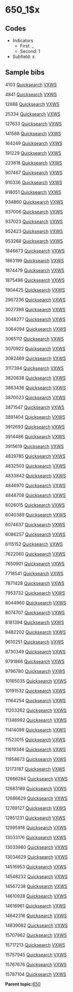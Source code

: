 # 650\_1$x

## Codes

-   Indicators
    -   First: \_
    -   Second: 1
-   Subfield: x

## Sample bibs

4103 [Quicksearch](https://search.library.yale.edu/catalog/4103) [VXWS](http://prodorbis.library.yale.edu:7014/vxws/GetHoldingsService?bibId=4103)

4841 [Quicksearch](https://search.library.yale.edu/catalog/4841) [VXWS](http://prodorbis.library.yale.edu:7014/vxws/GetHoldingsService?bibId=4841)

12888 [Quicksearch](https://search.library.yale.edu/catalog/12888) [VXWS](http://prodorbis.library.yale.edu:7014/vxws/GetHoldingsService?bibId=12888)

25334 [Quicksearch](https://search.library.yale.edu/catalog/25334) [VXWS](http://prodorbis.library.yale.edu:7014/vxws/GetHoldingsService?bibId=25334)

127633 [Quicksearch](https://search.library.yale.edu/catalog/127633) [VXWS](http://prodorbis.library.yale.edu:7014/vxws/GetHoldingsService?bibId=127633)

141588 [Quicksearch](https://search.library.yale.edu/catalog/141588) [VXWS](http://prodorbis.library.yale.edu:7014/vxws/GetHoldingsService?bibId=141588)

164249 [Quicksearch](https://search.library.yale.edu/catalog/164249) [VXWS](http://prodorbis.library.yale.edu:7014/vxws/GetHoldingsService?bibId=164249)

191229 [Quicksearch](https://search.library.yale.edu/catalog/191229) [VXWS](http://prodorbis.library.yale.edu:7014/vxws/GetHoldingsService?bibId=191229)

223818 [Quicksearch](https://search.library.yale.edu/catalog/223818) [VXWS](http://prodorbis.library.yale.edu:7014/vxws/GetHoldingsService?bibId=223818)

907467 [Quicksearch](https://search.library.yale.edu/catalog/907467) [VXWS](http://prodorbis.library.yale.edu:7014/vxws/GetHoldingsService?bibId=907467)

910336 [Quicksearch](https://search.library.yale.edu/catalog/910336) [VXWS](http://prodorbis.library.yale.edu:7014/vxws/GetHoldingsService?bibId=910336)

918051 [Quicksearch](https://search.library.yale.edu/catalog/918051) [VXWS](http://prodorbis.library.yale.edu:7014/vxws/GetHoldingsService?bibId=918051)

934860 [Quicksearch](https://search.library.yale.edu/catalog/934860) [VXWS](http://prodorbis.library.yale.edu:7014/vxws/GetHoldingsService?bibId=934860)

937006 [Quicksearch](https://search.library.yale.edu/catalog/937006) [VXWS](http://prodorbis.library.yale.edu:7014/vxws/GetHoldingsService?bibId=937006)

937023 [Quicksearch](https://search.library.yale.edu/catalog/937023) [VXWS](http://prodorbis.library.yale.edu:7014/vxws/GetHoldingsService?bibId=937023)

952423 [Quicksearch](https://search.library.yale.edu/catalog/952423) [VXWS](http://prodorbis.library.yale.edu:7014/vxws/GetHoldingsService?bibId=952423)

953268 [Quicksearch](https://search.library.yale.edu/catalog/953268) [VXWS](http://prodorbis.library.yale.edu:7014/vxws/GetHoldingsService?bibId=953268)

1846673 [Quicksearch](https://search.library.yale.edu/catalog/1846673) [VXWS](http://prodorbis.library.yale.edu:7014/vxws/GetHoldingsService?bibId=1846673)

1863199 [Quicksearch](https://search.library.yale.edu/catalog/1863199) [VXWS](http://prodorbis.library.yale.edu:7014/vxws/GetHoldingsService?bibId=1863199)

1874479 [Quicksearch](https://search.library.yale.edu/catalog/1874479) [VXWS](http://prodorbis.library.yale.edu:7014/vxws/GetHoldingsService?bibId=1874479)

1875496 [Quicksearch](https://search.library.yale.edu/catalog/1875496) [VXWS](http://prodorbis.library.yale.edu:7014/vxws/GetHoldingsService?bibId=1875496)

1904425 [Quicksearch](https://search.library.yale.edu/catalog/1904425) [VXWS](http://prodorbis.library.yale.edu:7014/vxws/GetHoldingsService?bibId=1904425)

2967236 [Quicksearch](https://search.library.yale.edu/catalog/2967236) [VXWS](http://prodorbis.library.yale.edu:7014/vxws/GetHoldingsService?bibId=2967236)

3027398 [Quicksearch](https://search.library.yale.edu/catalog/3027398) [VXWS](http://prodorbis.library.yale.edu:7014/vxws/GetHoldingsService?bibId=3027398)

3048277 [Quicksearch](https://search.library.yale.edu/catalog/3048277) [VXWS](http://prodorbis.library.yale.edu:7014/vxws/GetHoldingsService?bibId=3048277)

3064094 [Quicksearch](https://search.library.yale.edu/catalog/3064094) [VXWS](http://prodorbis.library.yale.edu:7014/vxws/GetHoldingsService?bibId=3064094)

3065112 [Quicksearch](https://search.library.yale.edu/catalog/3065112) [VXWS](http://prodorbis.library.yale.edu:7014/vxws/GetHoldingsService?bibId=3065112)

3070922 [Quicksearch](https://search.library.yale.edu/catalog/3070922) [VXWS](http://prodorbis.library.yale.edu:7014/vxws/GetHoldingsService?bibId=3070922)

3082469 [Quicksearch](https://search.library.yale.edu/catalog/3082469) [VXWS](http://prodorbis.library.yale.edu:7014/vxws/GetHoldingsService?bibId=3082469)

3117394 [Quicksearch](https://search.library.yale.edu/catalog/3117394) [VXWS](http://prodorbis.library.yale.edu:7014/vxws/GetHoldingsService?bibId=3117394)

3820838 [Quicksearch](https://search.library.yale.edu/catalog/3820838) [VXWS](http://prodorbis.library.yale.edu:7014/vxws/GetHoldingsService?bibId=3820838)

3863436 [Quicksearch](https://search.library.yale.edu/catalog/3863436) [VXWS](http://prodorbis.library.yale.edu:7014/vxws/GetHoldingsService?bibId=3863436)

3870023 [Quicksearch](https://search.library.yale.edu/catalog/3870023) [VXWS](http://prodorbis.library.yale.edu:7014/vxws/GetHoldingsService?bibId=3870023)

3871547 [Quicksearch](https://search.library.yale.edu/catalog/3871547) [VXWS](http://prodorbis.library.yale.edu:7014/vxws/GetHoldingsService?bibId=3871547)

3891404 [Quicksearch](https://search.library.yale.edu/catalog/3891404) [VXWS](http://prodorbis.library.yale.edu:7014/vxws/GetHoldingsService?bibId=3891404)

3912693 [Quicksearch](https://search.library.yale.edu/catalog/3912693) [VXWS](http://prodorbis.library.yale.edu:7014/vxws/GetHoldingsService?bibId=3912693)

3914486 [Quicksearch](https://search.library.yale.edu/catalog/3914486) [VXWS](http://prodorbis.library.yale.edu:7014/vxws/GetHoldingsService?bibId=3914486)

3915619 [Quicksearch](https://search.library.yale.edu/catalog/3915619) [VXWS](http://prodorbis.library.yale.edu:7014/vxws/GetHoldingsService?bibId=3915619)

4829785 [Quicksearch](https://search.library.yale.edu/catalog/4829785) [VXWS](http://prodorbis.library.yale.edu:7014/vxws/GetHoldingsService?bibId=4829785)

4832503 [Quicksearch](https://search.library.yale.edu/catalog/4832503) [VXWS](http://prodorbis.library.yale.edu:7014/vxws/GetHoldingsService?bibId=4832503)

4833842 [Quicksearch](https://search.library.yale.edu/catalog/4833842) [VXWS](http://prodorbis.library.yale.edu:7014/vxws/GetHoldingsService?bibId=4833842)

4846970 [Quicksearch](https://search.library.yale.edu/catalog/4846970) [VXWS](http://prodorbis.library.yale.edu:7014/vxws/GetHoldingsService?bibId=4846970)

4848708 [Quicksearch](https://search.library.yale.edu/catalog/4848708) [VXWS](http://prodorbis.library.yale.edu:7014/vxws/GetHoldingsService?bibId=4848708)

6026015 [Quicksearch](https://search.library.yale.edu/catalog/6026015) [VXWS](http://prodorbis.library.yale.edu:7014/vxws/GetHoldingsService?bibId=6026015)

6040389 [Quicksearch](https://search.library.yale.edu/catalog/6040389) [VXWS](http://prodorbis.library.yale.edu:7014/vxws/GetHoldingsService?bibId=6040389)

6074637 [Quicksearch](https://search.library.yale.edu/catalog/6074637) [VXWS](http://prodorbis.library.yale.edu:7014/vxws/GetHoldingsService?bibId=6074637)

6086257 [Quicksearch](https://search.library.yale.edu/catalog/6086257) [VXWS](http://prodorbis.library.yale.edu:7014/vxws/GetHoldingsService?bibId=6086257)

6115152 [Quicksearch](https://search.library.yale.edu/catalog/6115152) [VXWS](http://prodorbis.library.yale.edu:7014/vxws/GetHoldingsService?bibId=6115152)

7622060 [Quicksearch](https://search.library.yale.edu/catalog/7622060) [VXWS](http://prodorbis.library.yale.edu:7014/vxws/GetHoldingsService?bibId=7622060)

7650901 [Quicksearch](https://search.library.yale.edu/catalog/7650901) [VXWS](http://prodorbis.library.yale.edu:7014/vxws/GetHoldingsService?bibId=7650901)

7718541 [Quicksearch](https://search.library.yale.edu/catalog/7718541) [VXWS](http://prodorbis.library.yale.edu:7014/vxws/GetHoldingsService?bibId=7718541)

7871428 [Quicksearch](https://search.library.yale.edu/catalog/7871428) [VXWS](http://prodorbis.library.yale.edu:7014/vxws/GetHoldingsService?bibId=7871428)

7953732 [Quicksearch](https://search.library.yale.edu/catalog/7953732) [VXWS](http://prodorbis.library.yale.edu:7014/vxws/GetHoldingsService?bibId=7953732)

8044960 [Quicksearch](https://search.library.yale.edu/catalog/8044960) [VXWS](http://prodorbis.library.yale.edu:7014/vxws/GetHoldingsService?bibId=8044960)

8074707 [Quicksearch](https://search.library.yale.edu/catalog/8074707) [VXWS](http://prodorbis.library.yale.edu:7014/vxws/GetHoldingsService?bibId=8074707)

8181394 [Quicksearch](https://search.library.yale.edu/catalog/8181394) [VXWS](http://prodorbis.library.yale.edu:7014/vxws/GetHoldingsService?bibId=8181394)

9482202 [Quicksearch](https://search.library.yale.edu/catalog/9482202) [VXWS](http://prodorbis.library.yale.edu:7014/vxws/GetHoldingsService?bibId=9482202)

9610251 [Quicksearch](https://search.library.yale.edu/catalog/9610251) [VXWS](http://prodorbis.library.yale.edu:7014/vxws/GetHoldingsService?bibId=9610251)

9730349 [Quicksearch](https://search.library.yale.edu/catalog/9730349) [VXWS](http://prodorbis.library.yale.edu:7014/vxws/GetHoldingsService?bibId=9730349)

9791866 [Quicksearch](https://search.library.yale.edu/catalog/9791866) [VXWS](http://prodorbis.library.yale.edu:7014/vxws/GetHoldingsService?bibId=9791866)

9796780 [Quicksearch](https://search.library.yale.edu/catalog/9796780) [VXWS](http://prodorbis.library.yale.edu:7014/vxws/GetHoldingsService?bibId=9796780)

10165035 [Quicksearch](https://search.library.yale.edu/catalog/10165035) [VXWS](http://prodorbis.library.yale.edu:7014/vxws/GetHoldingsService?bibId=10165035)

10191532 [Quicksearch](https://search.library.yale.edu/catalog/10191532) [VXWS](http://prodorbis.library.yale.edu:7014/vxws/GetHoldingsService?bibId=10191532)

11164254 [Quicksearch](https://search.library.yale.edu/catalog/11164254) [VXWS](http://prodorbis.library.yale.edu:7014/vxws/GetHoldingsService?bibId=11164254)

11203262 [Quicksearch](https://search.library.yale.edu/catalog/11203262) [VXWS](http://prodorbis.library.yale.edu:7014/vxws/GetHoldingsService?bibId=11203262)

11346992 [Quicksearch](https://search.library.yale.edu/catalog/11346992) [VXWS](http://prodorbis.library.yale.edu:7014/vxws/GetHoldingsService?bibId=11346992)

11414099 [Quicksearch](https://search.library.yale.edu/catalog/11414099) [VXWS](http://prodorbis.library.yale.edu:7014/vxws/GetHoldingsService?bibId=11414099)

11523015 [Quicksearch](https://search.library.yale.edu/catalog/11523015) [VXWS](http://prodorbis.library.yale.edu:7014/vxws/GetHoldingsService?bibId=11523015)

11619346 [Quicksearch](https://search.library.yale.edu/catalog/11619346) [VXWS](http://prodorbis.library.yale.edu:7014/vxws/GetHoldingsService?bibId=11619346)

11958673 [Quicksearch](https://search.library.yale.edu/catalog/11958673) [VXWS](http://prodorbis.library.yale.edu:7014/vxws/GetHoldingsService?bibId=11958673)

12173187 [Quicksearch](https://search.library.yale.edu/catalog/12173187) [VXWS](http://prodorbis.library.yale.edu:7014/vxws/GetHoldingsService?bibId=12173187)

12666284 [Quicksearch](https://search.library.yale.edu/catalog/12666284) [VXWS](http://prodorbis.library.yale.edu:7014/vxws/GetHoldingsService?bibId=12666284)

12683189 [Quicksearch](https://search.library.yale.edu/catalog/12683189) [VXWS](http://prodorbis.library.yale.edu:7014/vxws/GetHoldingsService?bibId=12683189)

12686629 [Quicksearch](https://search.library.yale.edu/catalog/12686629) [VXWS](http://prodorbis.library.yale.edu:7014/vxws/GetHoldingsService?bibId=12686629)

12769127 [Quicksearch](https://search.library.yale.edu/catalog/12769127) [VXWS](http://prodorbis.library.yale.edu:7014/vxws/GetHoldingsService?bibId=12769127)

12851231 [Quicksearch](https://search.library.yale.edu/catalog/12851231) [VXWS](http://prodorbis.library.yale.edu:7014/vxws/GetHoldingsService?bibId=12851231)

12995918 [Quicksearch](https://search.library.yale.edu/catalog/12995918) [VXWS](http://prodorbis.library.yale.edu:7014/vxws/GetHoldingsService?bibId=12995918)

13033176 [Quicksearch](https://search.library.yale.edu/catalog/13033176) [VXWS](http://prodorbis.library.yale.edu:7014/vxws/GetHoldingsService?bibId=13033176)

13033980 [Quicksearch](https://search.library.yale.edu/catalog/13033980) [VXWS](http://prodorbis.library.yale.edu:7014/vxws/GetHoldingsService?bibId=13033980)

13034629 [Quicksearch](https://search.library.yale.edu/catalog/13034629) [VXWS](http://prodorbis.library.yale.edu:7014/vxws/GetHoldingsService?bibId=13034629)

14516953 [Quicksearch](https://search.library.yale.edu/catalog/14516953) [VXWS](http://prodorbis.library.yale.edu:7014/vxws/GetHoldingsService?bibId=14516953)

14548232 [Quicksearch](https://search.library.yale.edu/catalog/14548232) [VXWS](http://prodorbis.library.yale.edu:7014/vxws/GetHoldingsService?bibId=14548232)

14567238 [Quicksearch](https://search.library.yale.edu/catalog/14567238) [VXWS](http://prodorbis.library.yale.edu:7014/vxws/GetHoldingsService?bibId=14567238)

14610928 [Quicksearch](https://search.library.yale.edu/catalog/14610928) [VXWS](http://prodorbis.library.yale.edu:7014/vxws/GetHoldingsService?bibId=14610928)

14616961 [Quicksearch](https://search.library.yale.edu/catalog/14616961) [VXWS](http://prodorbis.library.yale.edu:7014/vxws/GetHoldingsService?bibId=14616961)

14642316 [Quicksearch](https://search.library.yale.edu/catalog/14642316) [VXWS](http://prodorbis.library.yale.edu:7014/vxws/GetHoldingsService?bibId=14642316)

14839082 [Quicksearch](https://search.library.yale.edu/catalog/14839082) [VXWS](http://prodorbis.library.yale.edu:7014/vxws/GetHoldingsService?bibId=14839082)

15707962 [Quicksearch](https://search.library.yale.edu/catalog/15707962) [VXWS](http://prodorbis.library.yale.edu:7014/vxws/GetHoldingsService?bibId=15707962)

15717213 [Quicksearch](https://search.library.yale.edu/catalog/15717213) [VXWS](http://prodorbis.library.yale.edu:7014/vxws/GetHoldingsService?bibId=15717213)

15757945 [Quicksearch](https://search.library.yale.edu/catalog/15757945) [VXWS](http://prodorbis.library.yale.edu:7014/vxws/GetHoldingsService?bibId=15757945)

15767676 [Quicksearch](https://search.library.yale.edu/catalog/15767676) [VXWS](http://prodorbis.library.yale.edu:7014/vxws/GetHoldingsService?bibId=15767676)

15787104 [Quicksearch](https://search.library.yale.edu/catalog/15787104) [VXWS](http://prodorbis.library.yale.edu:7014/vxws/GetHoldingsService?bibId=15787104)

**Parent topic:**[650](../../tags/650/650.md)

